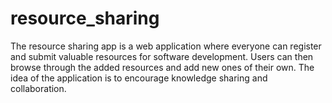 # resource_sharing
 The resource sharing app is a web application where everyone can register and submit valuable resources for software development. Users can then browse through the added resources and add new ones of their own. The idea of the application is to encourage knowledge sharing and collaboration. 
